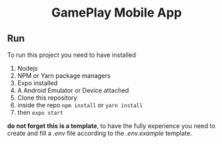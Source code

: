 <h1 align="center">GamePlay Mobile App</h1>

## Run

To run this project you need to have installed

1. Nodejs
2. NPM or Yarn package managers
3. Expo installed
4. A Android Emulator or Device attached
5. Clone this repository
6. inside the repo `npm install` or `yarn install`
7. then `expo start`

**do not forget this is a template**, to have the fully experience you need to create and fill
a _.env_ file according to the _.env.example_ template.
